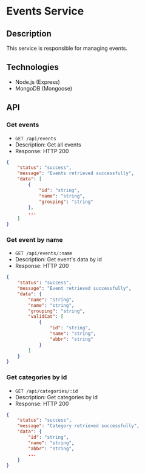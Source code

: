 # Events Service

## Description

This service is responsible for managing events.

## Technologies

- Node.js (Express)
- MongoDB (Mongoose)

## API

### Get events

- `GET /api/events`
- Description: Get all events
- Response: HTTP 200
```json
{
    "status": "success",
    "message": "Events retrieved successfully",
    "data": [
        {
            "id": "string",
            "name": "string",
            "grouping": "string"
        },
        ...
    ]
}
```

### Get event by name

- `GET /api/events/:name`
- Description: Get event's data by id
- Response: HTTP 200
```json
{
    "status": "success",
    "message": "Event retrieved successfully",
    "data": {
        "name": "string",
        "name": "string",
        "grouping": "string",
        "validCat": [
            {
                "id": "string",
                "name": "string",
                "abbr": "string"
            }
        ]
    }
}
```

### Get categories by id

- `GET /api/categories/:id`
- Description: Get categories by id
- Response: HTTP 200
```json
{
    "status": "success",
    "message": "Category retrieved successfully",
    "data": {
        "id": "string",
        "name": "string",
        "abbr": "string",
        ...
    }
}
```



